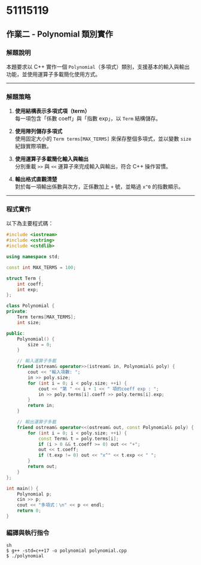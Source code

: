 # 51115119  

## 作業二 - Polynomial 類別實作  

### 解題說明  

本題要求以 C++ 實作一個 `Polynomial`（多項式）類別，支援基本的輸入與輸出功能，並使用運算子多載簡化使用方式。

---

### 解題策略  

1. **使用結構表示多項式項（term）**  
  每一項包含「係數 coeff」與「指數 exp」，以 `Term` 結構儲存。  

2. **使用陣列儲存多項式**  
  使用固定大小的 `Term terms[MAX_TERMS]` 來保存整個多項式，並以變數 `size` 紀錄實際項數。  

3. **使用運算子多載簡化輸入與輸出**  
  分別重載 `>>` 與 `<<` 運算子來完成輸入與輸出，符合 C++ 操作習慣。  

4. **輸出格式直觀清楚**  
  對於每一項輸出係數與次方，正係數加上 `+` 號，並略過 `x^0` 的指數顯示。

---

### 程式實作  

以下為主要程式碼：

```cpp
#include <iostream>
#include <cstring>
#include <cstdlib>

using namespace std;

const int MAX_TERMS = 100;

struct Term {
    int coeff;
    int exp;
};

class Polynomial {
private:
    Term terms[MAX_TERMS];
    int size;

public:
    Polynomial() {
        size = 0;
    }

    // 輸入運算子多載
    friend istream& operator>>(istream& in, Polynomial& poly) {
        cout << "輸入項數: ";
        in >> poly.size;
        for (int i = 0; i < poly.size; ++i) {
            cout << "第 " << i + 1 << " 項的coeff exp : ";
            in >> poly.terms[i].coeff >> poly.terms[i].exp;
        }
        return in;
    }

    // 輸出運算子多載
    friend ostream& operator<<(ostream& out, const Polynomial& poly) {
        for (int i = 0; i < poly.size; ++i) {
            const Term& t = poly.terms[i];
            if (i > 0 && t.coeff >= 0) out << "+";
            out << t.coeff;
            if (t.exp != 0) out << "x^" << t.exp << " ";
        }
        return out;
    }
};

int main() {
    Polynomial p;
    cin >> p;
    cout << "多項式：\n" << p << endl;
    return 0;
}
```
### 編譯與執行指令
```
sh
$ g++ -std=c++17 -o polynomial polynomial.cpp
$ ./polynomial

